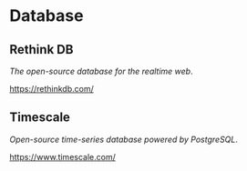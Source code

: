 # Database #

## Rethink DB ##

_The open-source database for the realtime web_.

https://rethinkdb.com/

## Timescale ##

_Open-source time-series database powered by PostgreSQL_.

https://www.timescale.com/